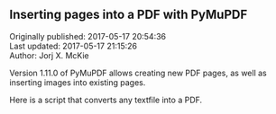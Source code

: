 ## Inserting pages into a PDF with PyMuPDF  
Originally published: 2017-05-17 20:54:36  
Last updated: 2017-05-17 21:15:26  
Author: Jorj X. McKie  
  
Version 1.11.0 of PyMuPDF allows creating new PDF pages, as well as inserting images into existing pages.

Here is a script that converts any textfile into a PDF.